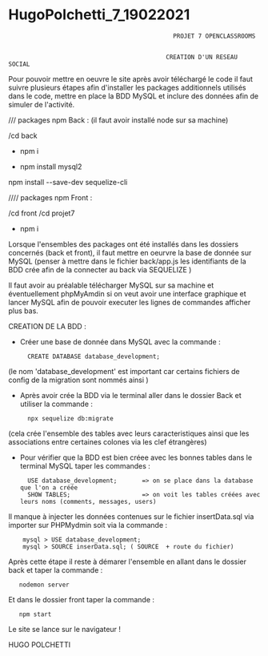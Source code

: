 # HugoPolchetti_7_19022021

                                                  PROJET 7 OPENCLASSROOMS


                                                CREATION D'UN RESEAU SOCIAL

Pour pouvoir mettre en oeuvre le site après avoir téléchargé le code il faut suivre plusieurs étapes afin d'installer les packages additionnels utilisés dans le code, mettre en place la BDD MySQL et inclure des données afin de simuler de l'activité.

/// packages npm Back :
(il faut avoir installé node sur sa machine)

/cd back 

- npm i 

- npm install mysql2

npm install --save-dev sequelize-cli

//// packages npm Front :

/cd front 
/cd projet7

- npm i

Lorsque l'ensembles des packages ont été installés dans les dossiers concernés (back et front), il faut mettre en oeurvre la base de donnée sur MySQL (penser à mettre dans le fichier back/app.js les identifiants de la BDD crée afin de la connecter au back via SEQUELIZE )



Il faut avoir au préalable télécharger MySQL sur sa machine et éventuellement phpMyAmdin si on veut avoir une interface graphique et lancer MySQL afin de pouvoir executer les lignes de commandes afficher plus bas. 



CREATION DE LA BDD :

-   Créer une base de donnée dans MySQL avec la commande :

          CREATE DATABASE database_development;

(le nom 'database_development' est important car certains fichiers de config de la migration sont nommés ainsi )

-   Après avoir crée la BDD via le terminal aller dans le dossier Back et utiliser la commande :

          npx sequelize db:migrate

(cela crée l'ensemble des tables avec leurs caracteristiques ainsi que les associations entre certaines colones via les clef étrangères)

-   Pour vérifier que la BDD est bien créee avec les bonnes tables dans le terminal MySQL taper les commandes :

          USE database_development;       => on se place dans la database que l'on a créée
          SHOW TABLES;                    => on voit les tables créées avec leurs noms (comments, messages, users)

Il manque à injecter les données contenues sur le fichier insertData.sql via importer sur PHPMydmin soit via la commande :

        mysql > USE database_development;
        mysql > SOURCE inserData.sql; ( SOURCE  + route du fichier)

Après cette étape il reste à démarer l'ensemble en allant dans le dossier back et taper la commande :

       nodemon server

Et dans le dossier front taper la commande :

       npm start

Le site se lance sur le navigateur !

HUGO POLCHETTI
